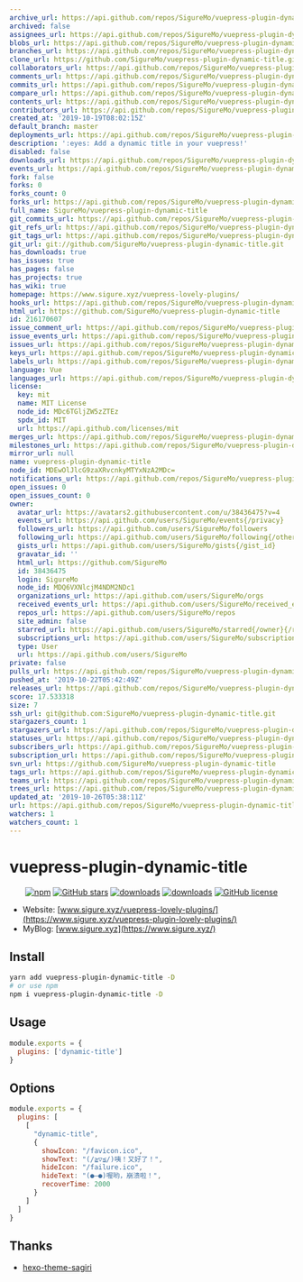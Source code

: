 ```yaml
---
archive_url: https://api.github.com/repos/SigureMo/vuepress-plugin-dynamic-title/{archive_format}{/ref}
archived: false
assignees_url: https://api.github.com/repos/SigureMo/vuepress-plugin-dynamic-title/assignees{/user}
blobs_url: https://api.github.com/repos/SigureMo/vuepress-plugin-dynamic-title/git/blobs{/sha}
branches_url: https://api.github.com/repos/SigureMo/vuepress-plugin-dynamic-title/branches{/branch}
clone_url: https://github.com/SigureMo/vuepress-plugin-dynamic-title.git
collaborators_url: https://api.github.com/repos/SigureMo/vuepress-plugin-dynamic-title/collaborators{/collaborator}
comments_url: https://api.github.com/repos/SigureMo/vuepress-plugin-dynamic-title/comments{/number}
commits_url: https://api.github.com/repos/SigureMo/vuepress-plugin-dynamic-title/commits{/sha}
compare_url: https://api.github.com/repos/SigureMo/vuepress-plugin-dynamic-title/compare/{base}...{head}
contents_url: https://api.github.com/repos/SigureMo/vuepress-plugin-dynamic-title/contents/{+path}
contributors_url: https://api.github.com/repos/SigureMo/vuepress-plugin-dynamic-title/contributors
created_at: '2019-10-19T08:02:15Z'
default_branch: master
deployments_url: https://api.github.com/repos/SigureMo/vuepress-plugin-dynamic-title/deployments
description: ':eyes: Add a dynamic title in your vuepress!'
disabled: false
downloads_url: https://api.github.com/repos/SigureMo/vuepress-plugin-dynamic-title/downloads
events_url: https://api.github.com/repos/SigureMo/vuepress-plugin-dynamic-title/events
fork: false
forks: 0
forks_count: 0
forks_url: https://api.github.com/repos/SigureMo/vuepress-plugin-dynamic-title/forks
full_name: SigureMo/vuepress-plugin-dynamic-title
git_commits_url: https://api.github.com/repos/SigureMo/vuepress-plugin-dynamic-title/git/commits{/sha}
git_refs_url: https://api.github.com/repos/SigureMo/vuepress-plugin-dynamic-title/git/refs{/sha}
git_tags_url: https://api.github.com/repos/SigureMo/vuepress-plugin-dynamic-title/git/tags{/sha}
git_url: git://github.com/SigureMo/vuepress-plugin-dynamic-title.git
has_downloads: true
has_issues: true
has_pages: false
has_projects: true
has_wiki: true
homepage: https://www.sigure.xyz/vuepress-lovely-plugins/
hooks_url: https://api.github.com/repos/SigureMo/vuepress-plugin-dynamic-title/hooks
html_url: https://github.com/SigureMo/vuepress-plugin-dynamic-title
id: 216170607
issue_comment_url: https://api.github.com/repos/SigureMo/vuepress-plugin-dynamic-title/issues/comments{/number}
issue_events_url: https://api.github.com/repos/SigureMo/vuepress-plugin-dynamic-title/issues/events{/number}
issues_url: https://api.github.com/repos/SigureMo/vuepress-plugin-dynamic-title/issues{/number}
keys_url: https://api.github.com/repos/SigureMo/vuepress-plugin-dynamic-title/keys{/key_id}
labels_url: https://api.github.com/repos/SigureMo/vuepress-plugin-dynamic-title/labels{/name}
language: Vue
languages_url: https://api.github.com/repos/SigureMo/vuepress-plugin-dynamic-title/languages
license:
  key: mit
  name: MIT License
  node_id: MDc6TGljZW5zZTEz
  spdx_id: MIT
  url: https://api.github.com/licenses/mit
merges_url: https://api.github.com/repos/SigureMo/vuepress-plugin-dynamic-title/merges
milestones_url: https://api.github.com/repos/SigureMo/vuepress-plugin-dynamic-title/milestones{/number}
mirror_url: null
name: vuepress-plugin-dynamic-title
node_id: MDEwOlJlcG9zaXRvcnkyMTYxNzA2MDc=
notifications_url: https://api.github.com/repos/SigureMo/vuepress-plugin-dynamic-title/notifications{?since,all,participating}
open_issues: 0
open_issues_count: 0
owner:
  avatar_url: https://avatars2.githubusercontent.com/u/38436475?v=4
  events_url: https://api.github.com/users/SigureMo/events{/privacy}
  followers_url: https://api.github.com/users/SigureMo/followers
  following_url: https://api.github.com/users/SigureMo/following{/other_user}
  gists_url: https://api.github.com/users/SigureMo/gists{/gist_id}
  gravatar_id: ''
  html_url: https://github.com/SigureMo
  id: 38436475
  login: SigureMo
  node_id: MDQ6VXNlcjM4NDM2NDc1
  organizations_url: https://api.github.com/users/SigureMo/orgs
  received_events_url: https://api.github.com/users/SigureMo/received_events
  repos_url: https://api.github.com/users/SigureMo/repos
  site_admin: false
  starred_url: https://api.github.com/users/SigureMo/starred{/owner}{/repo}
  subscriptions_url: https://api.github.com/users/SigureMo/subscriptions
  type: User
  url: https://api.github.com/users/SigureMo
private: false
pulls_url: https://api.github.com/repos/SigureMo/vuepress-plugin-dynamic-title/pulls{/number}
pushed_at: '2019-10-22T05:42:49Z'
releases_url: https://api.github.com/repos/SigureMo/vuepress-plugin-dynamic-title/releases{/id}
score: 17.533318
size: 7
ssh_url: git@github.com:SigureMo/vuepress-plugin-dynamic-title.git
stargazers_count: 1
stargazers_url: https://api.github.com/repos/SigureMo/vuepress-plugin-dynamic-title/stargazers
statuses_url: https://api.github.com/repos/SigureMo/vuepress-plugin-dynamic-title/statuses/{sha}
subscribers_url: https://api.github.com/repos/SigureMo/vuepress-plugin-dynamic-title/subscribers
subscription_url: https://api.github.com/repos/SigureMo/vuepress-plugin-dynamic-title/subscription
svn_url: https://github.com/SigureMo/vuepress-plugin-dynamic-title
tags_url: https://api.github.com/repos/SigureMo/vuepress-plugin-dynamic-title/tags
teams_url: https://api.github.com/repos/SigureMo/vuepress-plugin-dynamic-title/teams
trees_url: https://api.github.com/repos/SigureMo/vuepress-plugin-dynamic-title/git/trees{/sha}
updated_at: '2019-10-26T05:38:11Z'
url: https://api.github.com/repos/SigureMo/vuepress-plugin-dynamic-title
watchers: 1
watchers_count: 1
---
```


# vuepress-plugin-dynamic-title

<p align="center">
   <a href="https://www.npmjs.com/package/vuepress-plugin-dynamic-title" target="_blank"><img alt="npm" src="https://img.shields.io/npm/v/vuepress-plugin-dynamic-title.svg"></a>
   <a href="https://github.com/SigureMo/vuepress-plugin-dynamic-title/stargazers" target="_blank"><img alt="GitHub stars" src="https://img.shields.io/github/stars/SigureMo/vuepress-plugin-dynamic-title"></a>
   <a href="https://www.npmjs.com/package/vuepress-plugin-dynamic-title" target="_blank"><img alt="downloads" src="https://img.shields.io/npm/dt/vuepress-plugin-dynamic-title.svg"></a>
   <a href="https://www.npmjs.com/package/vuepress-plugin-dynamic-title" target="_blank"><img alt="downloads" src="https://img.shields.io/npm/dm/vuepress-plugin-dynamic-title.svg"></a>
   <a href="https://github.com/SigureMo/vuepress-plugin-dynamic-title/blob/master/LICENSE" target="_blank"><img alt="GitHub license" src="https://img.shields.io/github/license/SigureMo/vuepress-plugin-dynamic-title"></a>
</p>

- Website: [www.sigure.xyz/vuepress-lovely-plugins/](https://www.sigure.xyz/vuepress-plugin-lovely-plugins/)
- MyBlog: [www.sigure.xyz](https://www.sigure.xyz/)

## Install

``` bash
yarn add vuepress-plugin-dynamic-title -D
# or use npm
npm i vuepress-plugin-dynamic-title -D
```

## Usage

``` javascript
module.exports = {
  plugins: ['dynamic-title']
}
```

## Options

``` js
module.exports = {
  plugins: [
    [
      "dynamic-title",
      {
        showIcon: "/favicon.ico",
        showText: "(/≧▽≦/)咦！又好了！",
        hideIcon: "/failure.ico",
        hideText: "(●—●)喔哟，崩溃啦！",
        recoverTime: 2000
      }
    ]
  ]
}
```

## Thanks

- [hexo-theme-sagiri](https://github.com/DIYgod/diygod.me/blob/master/themes/sagiri/src/title.js)
